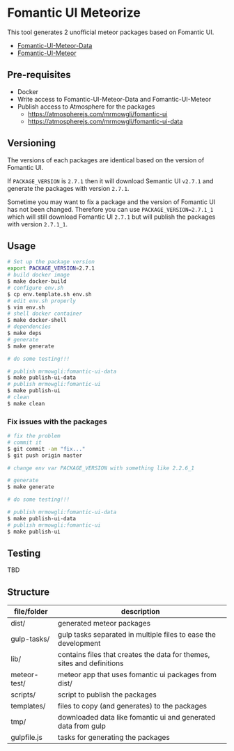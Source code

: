 Fomantic UI Meteorize
=====================

This tool generates 2 unofficial meteor packages based on Fomantic UI.

- [Fomantic-UI-Meteor-Data](https://github.com/mrmowgli/Fomantic-UI-Meteor-Data)
- [Fomantic-UI-Meteor](https://github.com/mrmowgli/Fomantic-UI-Meteor)

Pre-requisites
---------------

- Docker
- Write access to Fomantic-UI-Meteor-Data and Fomantic-UI-Meteor
- Publish access to Atmosphere for the packages
  - <https://atmospherejs.com/mrmowgli/fomantic-ui>
  - <https://atmospherejs.com/mrmowgli/fomantic-ui-data>

Versioning
----------

The versions of each packages are identical based on the version of Fomantic UI.

If `PACKAGE_VERSION` is `2.7.1` then it will download Semantic UI `v2.7.1` and generate the packages with version `2.7.1`.

Sometime you may want to fix a package and the version of Fomantic UI has not been changed. Therefore you can use `PACKAGE_VERSION=2.7.1_1` which will still download Fomantic UI `2.7.1` but will publish the packages with version `2.7.1_1`.

Usage
------

```bash
# Set up the package version
export PACKAGE_VERSION=2.7.1
# build docker image
$ make docker-build
# configure env.sh
$ cp env.template.sh env.sh
# edit env.sh properly
$ vim env.sh
# shell docker container
$ make docker-shell
# dependencies
$ make deps
# generate
$ make generate

# do some testing!!!

# publish mrmowgli:fomantic-ui-data
$ make publish-ui-data
# publish mrmowgli:fomantic-ui
$ make publish-ui
# clean
$ make clean
```

### Fix issues with the packages

```bash
# fix the problem
# commit it
$ git commit -am "fix..."
$ git push origin master

# change env var PACKAGE_VERSION with something like 2.2.6_1

# generate
$ make generate

# do some testing!!!

# publish mrmowgli:fomantic-ui-data
$ make publish-ui-data
# publish mrmowgli:fomantic-ui
$ make publish-ui
```

Testing
-------

TBD

Structure
---------

file/folder | description
--- | ---
dist/ | generated meteor packages
gulp-tasks/ | gulp tasks separated in multiple files to ease the development
lib/ | contains files that creates the data for themes, sites and definitions
meteor-test/ | meteor app that uses fomantic ui packages from dist/
scripts/ | script to publish the packages
templates/ | files to copy (and generates) to the packages
tmp/ | downloaded data like fomantic ui and generated data from gulp
gulpfile.js | tasks for generating the packages
